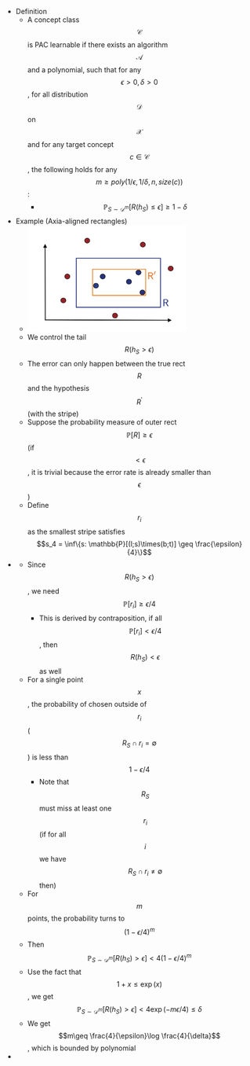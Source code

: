 - Definition
	- A concept class $$\mathcal C$$ is PAC learnable if there exists an algorithm $$\mathcal A$$ and a polynomial, such that for any $$\epsilon> 0, \delta >0$$, for all distribution $$\mathcal D$$ on $$\mathcal X$$ and for any target concept $$c\in\mathcal C$$, the following holds for any $$m\geq poly(1/\epsilon, 1/\delta, n, size(c))$$:
		- $$\mathbb{P}_{S\sim\mathcal D^m}[R(h_S)\leq\epsilon]\geq 1-\delta$$
- Example (Axia-aligned rectangles)
	- ![image.png](../assets/image_1681885102792_0.png)
	- We control the tail $$R(h_S> \epsilon)$$
	- The error can only happen between the true rect $$R$$ and the hypothesis $$R^\prime$$ (with the stripe)
	- Suppose the probability measure of outer rect $$\mathbb{P}[R] \geq \epsilon$$ (if $$< \epsilon$$, it is trivial because the error rate is already smaller than $$\epsilon$$)
	- Define $$r_i$$ as the smallest stripe satisfies $$s_4 = \inf\{s: \mathbb{P}[(l;s)\times(b;t)] \geq \frac{\epsilon}{4}\}$$
-
	- Since $$R(h_S> \epsilon)$$, we need $$\mathbb{P}[r_i]\geq \epsilon/4$$
		- This is derived by contraposition, if all $$\mathbb{P}[r_i]< \epsilon/4$$, then $$R(h_S)<\epsilon$$ as well
	- For a single point $$x$$, the probability of chosen outside of $$r_i$$ ($$R_S\cap r_i=\emptyset$$) is less than $$1-\epsilon/4$$
		- Note that $$R_S$$ must miss at least one $$r_i$$ (if for all $$i$$ we have $$R_S\cap r_i\neq \emptyset$$ then)
	- For $$m$$ points, the probability turns to $$(1-\epsilon/4)^m$$
	- Then $$\mathbb{P}_{S\sim\mathcal D^m}[R(h_S)>\epsilon] < 4(1-\epsilon/4)^m$$
	- Use the fact that $$1+x\leq \exp(x)$$, we get $$\mathbb{P}_{S\sim\mathcal D^m}[R(h_S)>\epsilon] < 4\exp(-m\epsilon /4) \leq \delta$$
	- We get $$m\geq \frac{4}{\epsilon}\log \frac{4}{\delta}$$, which is bounded by polynomial
-